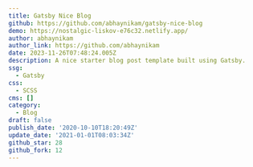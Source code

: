 ```yaml
---
title: Gatsby Nice Blog
github: https://github.com/abhaynikam/gatsby-nice-blog
demo: https://nostalgic-liskov-e76c32.netlify.app/
author: abhaynikam
author_link: https://github.com/abhaynikam
date: 2023-11-26T07:48:24.005Z
description: A nice starter blog post template built using Gatsby.
ssg:
  - Gatsby
css:
  - SCSS
cms: []
category:
  - Blog
draft: false
publish_date: '2020-10-10T18:20:49Z'
update_date: '2021-01-01T08:03:34Z'
github_star: 28
github_fork: 12
---
```

